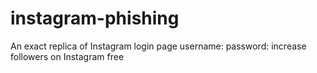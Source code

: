 # instagram-phishing
An exact replica of Instagram login page
 username:
 password:
 increase followers on Instagram free
 

